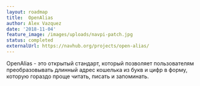 ```yaml
---
layout: roadmap
title:  OpenAlias
author: Alex Vazquez
date: '2018-11-04'
feature_image: /images/uploads/navpi-patch.jpg
status: completed
externalUrl: https://navhub.org/projects/open-alias/
---
```


OpenAlias - это открытый стандарт, который позволяет пользователям преобразовывать длинный адрес кошелька из букв и цифр в форму, которую гораздо проще читать, писать и&nbsp;запоминать.

